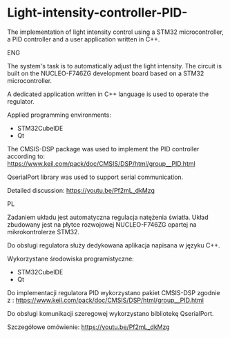 # Light-intensity-controller-PID-
The implementation of light intensity control using a STM32 microcontroller, a PID controller and a user application written in C++.

ENG

The system's task is to automatically adjust the light intensity.
The circuit is built on the NUCLEO-F746ZG development board based on a STM32 microcontroller.

A dedicated application written in C++ language is used to operate the regulator.

Applied programming environments:
- STM32CubeIDE
- Qt
 
The CMSIS-DSP package was used to implement the PID controller according to: https://www.keil.com/pack/doc/CMSIS/DSP/html/group__PID.html

QserialPort library was used to support serial communication.

Detailed discussion: https://youtu.be/Pf2mL_dkMzg

PL

Zadaniem układu jest automatyczna regulacja natężenia światła.
Układ zbudowany jest na płytce rozwojowej NUCLEO-F746ZG opartej na mikrokontrolerze STM32.

Do obsługi regulatora służy dedykowana aplikacja napisana w języku C++.

Wykorzystane środowiska programistyczne:
- STM32CubeIDE
- Qt

Do implementacji regulatora PID wykorzystano pakiet CMSIS-DSP zgodnie z : https://www.keil.com/pack/doc/CMSIS/DSP/html/group__PID.html

Do obsługi komunikacji szeregowej wykorzystano bibliotekę QserialPort.

Szczegółowe omówienie: https://youtu.be/Pf2mL_dkMzg
